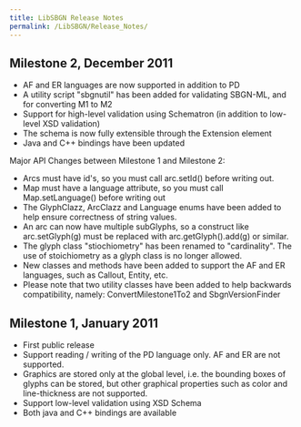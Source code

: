 ```yaml
---
title: LibSBGN Release Notes
permalink: /LibSBGN/Release_Notes/
---
```


Milestone 2, December 2011
--------------------------

-   AF and ER languages are now supported in addition to PD
-   A utility script "sbgnutil" has been added for validating SBGN-ML, and for converting M1 to M2
-   Support for high-level validation using Schematron (in addition to low-level XSD validation)
-   The schema is now fully extensible through the Extension element
-   Java and C++ bindings have been updated

Major API Changes between Milestone 1 and Milestone 2:

-   Arcs must have id's, so you must call arc.setId() before writing out.
-   Map must have a language attribute, so you must call Map.setLanguage() before writing out
-   The GlyphClazz, ArcClazz and Language enums have been added to help ensure correctness of string values.
-   An arc can now have multiple subGlyphs, so a construct like arc.setGlyph(g) must be replaced with arc.getGlyph().add(g) or similar.
-   The glyph class "stiochiometry" has been renamed to "cardinality". The use of stoichiometry as a glyph class is no longer allowed.
-   New classes and methods have been added to support the AF and ER languages, such as Callout, Entity, etc.
-   Please note that two utility classes have been added to help backwards compatibility, namely: ConvertMilestone1To2 and SbgnVersionFinder

Milestone 1, January 2011
-------------------------

-   First public release
-   Support reading / writing of the PD language only. AF and ER are not supported.
-   Graphics are stored only at the global level, i.e. the bounding boxes of glyphs can be stored, but other graphical properties such as color and line-thickness are not supported.
-   Support low-level validation using XSD Schema
-   Both java and C++ bindings are available
